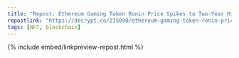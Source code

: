 ```yaml
---
title: "Repost: Ethereum Gaming Token Ronin Price Spikes to Two-Year High After $246K ‘Axie Infinity’ NFT Sale - Decrypt"
repostlink: "https://decrypt.co/215090/ethereum-gaming-token-ronin-price-spikes-two-year-high-after-246k-axie-infinity-nft-sale"
tags: [NFT, blockchain]
---
```


{% include embed/linkpreview-repost.html %}
